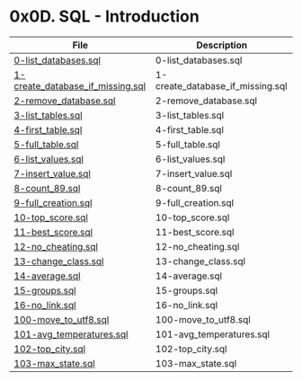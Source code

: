# 0x0D. SQL - Introduction

| File      | Description |
| ----------- | ----------- |
| [0-list_databases.sql](./0-list_databases.sql) | 0-list_databases.sql |
| [1-create_database_if_missing.sql](./1-create_database_if_missing.sql) | 1-create_database_if_missing.sql |
| [2-remove_database.sql](./2-remove_database.sql) | 2-remove_database.sql |
| [3-list_tables.sql](./3-list_tables.sql) | 3-list_tables.sql |
| [4-first_table.sql](./4-first_table.sql) | 4-first_table.sql |
| [5-full_table.sql](./5-full_table.sql) | 5-full_table.sql |
| [6-list_values.sql](./6-list_values.sql) | 6-list_values.sql |
| [7-insert_value.sql](./7-insert_value.sql) | 7-insert_value.sql |
| [8-count_89.sql](./8-count_89.sql) | 8-count_89.sql |
| [9-full_creation.sql](./9-full_creation.sql) | 9-full_creation.sql |
| [10-top_score.sql](./10-top_score.sql) | 10-top_score.sql |
| [11-best_score.sql](./11-best_score.sql) | 11-best_score.sql |
| [12-no_cheating.sql](./12-no_cheating.sql) | 12-no_cheating.sql |
| [13-change_class.sql](./13-change_class.sql) | 13-change_class.sql |
| [14-average.sql](./14-average.sql) | 14-average.sql |
| [15-groups.sql](./15-groups.sql) | 15-groups.sql |
| [16-no_link.sql](./16-no_link.sql) | 16-no_link.sql |
| [100-move_to_utf8.sql](./100-move_to_utf8.sql) | 100-move_to_utf8.sql |
| [101-avg_temperatures.sql](./101-avg_temperatures.sql) | 101-avg_temperatures.sql |
| [102-top_city.sql](./102-top_city.sql) | 102-top_city.sql |
| [103-max_state.sql](./103-max_state.sql) | 103-max_state.sql |
